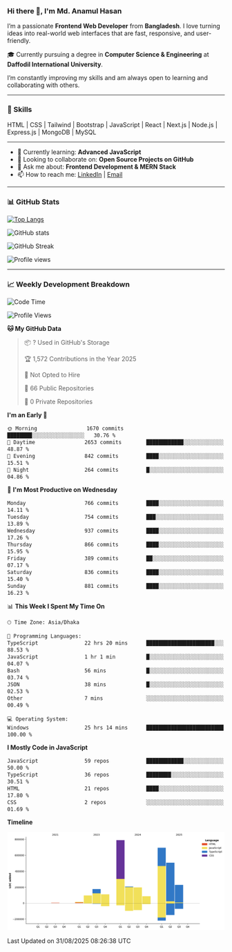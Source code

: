 ### Hi there 👋, I'm Md. Anamul Hasan

I’m a passionate **Frontend Web Developer** from **Bangladesh**. I love turning ideas into real-world web interfaces that are fast, responsive, and user-friendly.

🎓 Currently pursuing a degree in **Computer Science & Engineering** at **Daffodil International University**.

I’m constantly improving my skills and am always open to learning and collaborating with others.

---

### 🚀 Skills
HTML | CSS | Tailwind | Bootstrap | JavaScript | React | Next.js | Node.js | Express.js | MongoDB | MySQL 

---

- 🌱 Currently learning: **Advanced JavaScript**
- 👯 Looking to collaborate on: **Open Source Projects on GitHub**
- 💬 Ask me about: **Frontend Development & MERN Stack**
- 📫 How to reach me: [LinkedIn](https://www.linkedin.com/in/mdanamulhasan201) | [Email](mailto:anamulhasan3625@gmail.com)

---

### 📊 GitHub Stats

[![Top Langs](https://github-readme-stats.vercel.app/api/top-langs/?username=mdanamulhasan201&layout=compact)](https://github.com/anuraghazra/github-readme-stats)

![GitHub stats](https://github-readme-stats.vercel.app/api?username=mdanamulhasan201&show_icons=true&count_private=true&theme=tokyonight)

![GitHub Streak](https://streak-stats.demolab.com?user=mdanamulhasan201&theme=tokyonight)

![Profile views](https://gpvc.arturio.dev/mdanamulhasan201)

---

### 📈 Weekly Development Breakdown

<!--START_SECTION:waka-->
![Code Time](http://img.shields.io/badge/Code%20Time-614%20hrs%2033%20mins-blue)

![Profile Views](http://img.shields.io/badge/Profile%20Views-1-blue)

**🐱 My GitHub Data** 

> 📦 ? Used in GitHub's Storage 
 > 
> 🏆 1,572 Contributions in the Year 2025
 > 
> 🚫 Not Opted to Hire
 > 
> 📜 66 Public Repositories 
 > 
> 🔑 0 Private Repositories 
 > 
**I'm an Early 🐤** 

```text
🌞 Morning                1670 commits        ████████░░░░░░░░░░░░░░░░░   30.76 % 
🌆 Daytime                2653 commits        ████████████░░░░░░░░░░░░░   48.87 % 
🌃 Evening                842 commits         ████░░░░░░░░░░░░░░░░░░░░░   15.51 % 
🌙 Night                  264 commits         █░░░░░░░░░░░░░░░░░░░░░░░░   04.86 % 
```
📅 **I'm Most Productive on Wednesday** 

```text
Monday                   766 commits         ████░░░░░░░░░░░░░░░░░░░░░   14.11 % 
Tuesday                  754 commits         ███░░░░░░░░░░░░░░░░░░░░░░   13.89 % 
Wednesday                937 commits         ████░░░░░░░░░░░░░░░░░░░░░   17.26 % 
Thursday                 866 commits         ████░░░░░░░░░░░░░░░░░░░░░   15.95 % 
Friday                   389 commits         ██░░░░░░░░░░░░░░░░░░░░░░░   07.17 % 
Saturday                 836 commits         ████░░░░░░░░░░░░░░░░░░░░░   15.40 % 
Sunday                   881 commits         ████░░░░░░░░░░░░░░░░░░░░░   16.23 % 
```


📊 **This Week I Spent My Time On** 

```text
🕑︎ Time Zone: Asia/Dhaka

💬 Programming Languages: 
TypeScript               22 hrs 20 mins      ██████████████████████░░░   88.53 % 
JavaScript               1 hr 1 min          █░░░░░░░░░░░░░░░░░░░░░░░░   04.07 % 
Bash                     56 mins             █░░░░░░░░░░░░░░░░░░░░░░░░   03.74 % 
JSON                     38 mins             █░░░░░░░░░░░░░░░░░░░░░░░░   02.53 % 
Other                    7 mins              ░░░░░░░░░░░░░░░░░░░░░░░░░   00.49 % 

💻 Operating System: 
Windows                  25 hrs 14 mins      █████████████████████████   100.00 % 
```

**I Mostly Code in JavaScript** 

```text
JavaScript               59 repos            ████████████░░░░░░░░░░░░░   50.00 % 
TypeScript               36 repos            ████████░░░░░░░░░░░░░░░░░   30.51 % 
HTML                     21 repos            ████░░░░░░░░░░░░░░░░░░░░░   17.80 % 
CSS                      2 repos             ░░░░░░░░░░░░░░░░░░░░░░░░░   01.69 % 
```



**Timeline**

![Lines of Code chart](https://raw.githubusercontent.com/mdanamulhasan201/mdanamulhasan201/main/assets/bar_graph.png)


 Last Updated on 31/08/2025 08:26:38 UTC
<!--END_SECTION:waka-->
